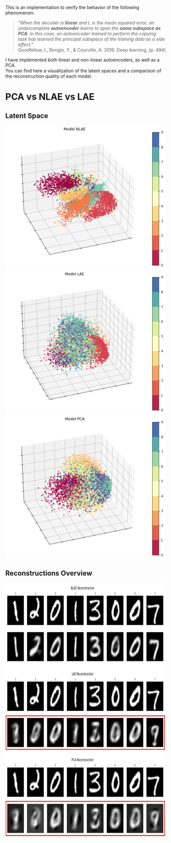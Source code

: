 This is an implementation to verify the behavior of the following phenomenon: 

> *"When the decoder is **linear** and $L$ is the mean squared error, an undercomplete **autoencoder** learns to span the **same subspace as PCA**. In this case, an autoencoder trained to perform the copying task has learned the principal subspace of the training data as a side effect."*  
Goodfellow, I., Bengio, Y., & Courville, A. 2016. Deep learning, (p. 494)

I have implemented both linear and non-linear autoencoders, as well as a PCA. \
You  can find here a visualization of the latent spaces and a comparison of the reconstruction quality of each model.



# PCA vs NLAE vs LAE 

## Latent Space
<img src="assets\nlae_latent_space.png"  width="500" height="450">
<img src="assets\lae_latent_space.png"  width="500" height="450">
<img src="assets\pca_latent_space.png"  width="500" height="450">


## Reconstructions Overview
<img src="assets\reconstructions.png"  width="800" height="800">